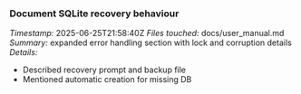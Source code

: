 ### Document SQLite recovery behaviour
*Timestamp:* 2025-06-25T21:58:40Z
*Files touched:* docs/user_manual.md
*Summary:* expanded error handling section with lock and corruption details
*Details:*
- Described recovery prompt and backup file
- Mentioned automatic creation for missing DB
